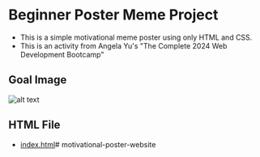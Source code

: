 # Beginner Poster Meme Project
- This is a simple motivational meme poster using only HTML and CSS.
- This is an activity from Angela Yu's "The Complete 2024 Web Development Bootcamp"

## Goal Image
![alt text](goal.png)

## HTML File
- [index.html](index.html)# motivational-poster-website
